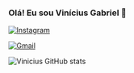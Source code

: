 ### Olá! Eu sou Vinícius Gabriel 👋

[![Instagram](https://img.shields.io/badge/Instagram-E4405F?style=for-the-badge&logo=instagram&logoColor=white)](https://www.instagram.com/basilio.xavier1/)

[![Gmail](https://img.shields.io/badge/Gmail-D14836?style=for-the-badge&logo=gmail&logoColor=white)](viniciusbasilio102@gmail.com)

![Vinicius GitHub stats](https://github-readme-stats.vercel.app/api?username=anuraghazra&show_icons=true&theme=radical)
